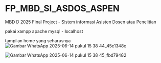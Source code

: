 # FP_MBD_SI_ASDOS_ASPEN
MBD D 2025 Final Project - Sistem informasi Asisten Dosen atau Penelitian

pakai xampp apache mysql - localhost

tampilan home yang seharusnya
![Gambar WhatsApp 2025-06-14 pukul 15 38 44_45c1348c](https://github.com/user-attachments/assets/f84ab7cb-36b2-49c1-8b74-282ccb52cc59)

![Gambar WhatsApp 2025-06-14 pukul 15 38 45_fbd79482](https://github.com/user-attachments/assets/969e11cd-35e3-4e24-80dc-18d5cdcddab3)


